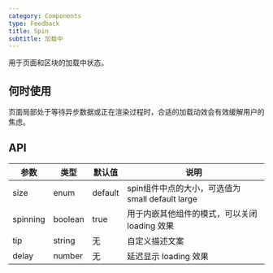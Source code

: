 ```yaml
---
category: Components
type: Feedback
title: Spin
subtitle: 加载中
---
```


用于页面和区块的加载中状态。

## 何时使用

页面局部处于等待异步数据或正在渲染过程时，合适的加载动效会有效缓解用户的焦虑。


## API


| 参数       | 类型           | 默认值      | 说明         |
|------------|----------------|-------------|--------------|
| size       | enum           | default     | spin组件中点的大小，可选值为 small default large |
| spinning   | boolean        | true        | 用于内嵌其他组件的模式，可以关闭 loading 效果    |
| tip    | string        | 无        | 自定义描述文案 |
| delay | number | 无 | 延迟显示 loading 效果 |